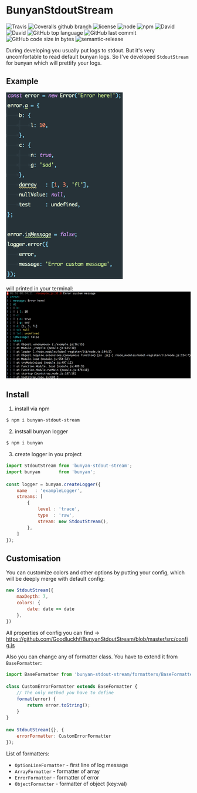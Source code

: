 # BunyanStdoutStream

![Travis](https://img.shields.io/travis/Goodluckhf/BunyanStdoutStream/master.svg?style=for-the-badge)
![Coveralls github branch](https://img.shields.io/coveralls/github/Goodluckhf/BunyanStdoutStream/master.svg?style=for-the-badge)
![license](https://img.shields.io/github/license/Goodluckhf/BunyanStdoutStream.svg?style=for-the-badge)
![node](https://img.shields.io/node/v/bunyan-stdout-stream.svg?style=for-the-badge)
![npm](https://img.shields.io/npm/v/bunyan-stdout-stream.svg?style=for-the-badge)
![David](https://img.shields.io/david/Goodluckhf/BunyanStdoutStream.svg?style=for-the-badge)
![David](https://img.shields.io/david/dev/Goodluckhf/BunyanStdoutStream.svg?style=for-the-badge)
![GitHub top language](https://img.shields.io/github/languages/top/Goodluckhf/BunyanStdoutStream.svg)
![GitHub last commit](https://img.shields.io/github/last-commit/Goodluckhf/BunyanStdoutStream.svg)
![GitHub code size in bytes](https://img.shields.io/github/languages/code-size/Goodluckhf/BunyanStdoutStream.svg)
![semantic-release](https://img.shields.io/badge/%20%20%F0%9F%93%A6%F0%9F%9A%80-semantic--release-e10079.svg?style=for-the-badge)



During developing you usually put logs to stdout.
But it's very uncomfortable to read default bunyan logs.
So I've developed `StdoutStream` for bunyan which will prettify your logs.

## Example

![example](/example.png)

will printed in your terminal:
![example](/example_terminal.png)

## Install
1. install via npm
```bash
$ npm i bunyan-stdout-stream
```

2. instsall bunyan logger

```bash
$ npm i bunyan
```

3. create logger in you project
```javascript
import StdoutStream from 'bunyan-stdout-stream';
import bunyan       from 'bunyan';

const logger = bunyan.createLogger({
	name   : 'exampleLogger',
	streams: [
		{
			level : 'trace',
			type  : 'raw',
			stream: new StdoutStream(),
		},
	]
});
```

## Customisation

You can customize colors and other options by putting your config, which will be deeply merge with default config:

```javascript
new StdoutStream({
    maxDepth: 7,
    colors: {
    	date: date => date
    },
})
```
All properties of config you can find -> https://github.com/Goodluckhf/BunyanStdoutStream/blob/master/src/config.js

Also you can change any of formatter class.
You have to extend it from `BaseFormatter`:
```javascript
import BaseFormatter from 'bunyan-stdout-stream/formatters/BaseFormatter';

class CustomErrorFormatter extends BaseFormatter {
	// The only method you have to define
	format(error) {
		return error.toString();
	}
}

new StdoutStream({}, {
	errorFormatter: CustomErrorFormatter
});
```
List of formatters: 
* `OptionLineFormatter` - first line of log message
* `ArrayFormatter` - formatter of array
* `ErrorFormatter` - formatter of error
* `ObjectFormatter` - formatter of object (key:val)
